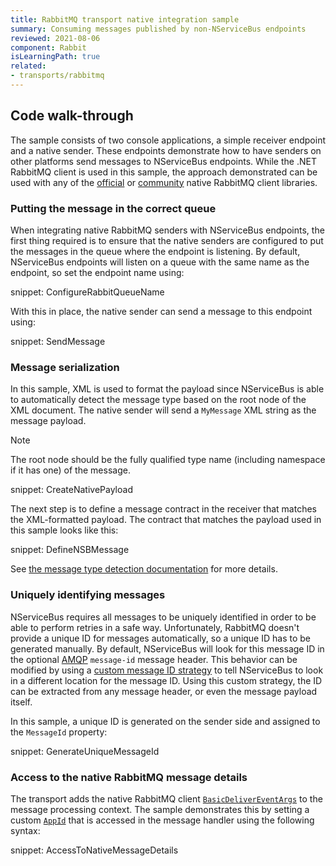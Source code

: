 ```yaml
---
title: RabbitMQ transport native integration sample
summary: Consuming messages published by non-NServiceBus endpoints
reviewed: 2021-08-06
component: Rabbit
isLearningPath: true
related:
- transports/rabbitmq
---
```



## Code walk-through

The sample consists of two console applications, a simple receiver endpoint and a native sender. These endpoints demonstrate how to have senders on other platforms send messages to NServiceBus endpoints. While the .NET RabbitMQ client is used in this sample, the approach demonstrated can be used with any of the [official](https://www.rabbitmq.com/download.html) or [community](https://www.rabbitmq.com/devtools.html) native RabbitMQ client libraries.


### Putting the message in the correct queue

When integrating native RabbitMQ senders with NServiceBus endpoints, the first thing required is to ensure that the native senders are configured to put the messages in the queue where the endpoint is listening. By default, NServiceBus endpoints will listen on a queue with the same name as the endpoint, so set the endpoint name using:

snippet: ConfigureRabbitQueueName

With this in place, the native sender can send a message to this endpoint using:

snippet: SendMessage


### Message serialization

In this sample, XML is used to format the payload since NServiceBus is able to automatically detect the message type based on the root node of the XML document. The native sender will send a `MyMessage` XML string as the message payload.

> [!NOTE]
> The root node should be the fully qualified type name (including namespace if it has one) of the message.

snippet: CreateNativePayload

The next step is to define a message contract in the receiver that matches the XML-formatted payload. The contract that matches the payload used in this sample looks like this:

snippet: DefineNSBMessage

See [the message type detection documentation](/nservicebus/messaging/message-type-detection.md) for more details.

### Uniquely identifying messages

NServiceBus requires all messages to be uniquely identified in order to be able to perform retries in a safe way. Unfortunately, RabbitMQ doesn't provide a unique ID for messages automatically, so a unique ID has to be generated manually. By default, NServiceBus will look for this message ID in the optional [AMQP](https://www.rabbitmq.com/amqp-0-9-1-reference.html) `message-id` message header. This behavior can be modified by using a [custom message ID strategy](/transports/rabbitmq/native-integration.md#custom-message-id-strategy) to tell NServiceBus to look in a different location for the message ID. Using this custom strategy, the ID can be extracted from any message header, or even the message payload itself.

In this sample, a unique ID is generated on the sender side and assigned to the `MessageId` property:

snippet: GenerateUniqueMessageId

### Access to the native RabbitMQ message details

The transport adds the native RabbitMQ client [`BasicDeliverEventArgs`](https://rabbitmq.github.io/rabbitmq-dotnet-client/api/RabbitMQ.Client.Events.BasicDeliverEventArgs.html) to the message processing context. The sample demonstrates this by setting a custom [`AppId`](https://www.rabbitmq.com/consumers.html#message-properties) that is accessed in the message handler using the following syntax:

snippet: AccessToNativeMessageDetails
